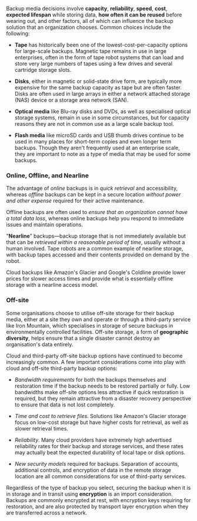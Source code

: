 
Backup media decisions involve **capacity**, **reliability**, **speed**, **cost**, **expected lifespan** while storing data, **how often it can be reused** before wearing out, and other factors, all of which can influence the backup solution that an organization chooses. Common choices include the following:

- **Tape** has historically been one of the lowest-cost-per-capacity options for large-scale backups. Magnetic tape remains in use in large enterprises, often in the form of tape robot systems that can load and store very large numbers of tapes using a few drives and several cartridge storage slots.
  
- **Disks**, either in magnetic or solid-state drive form, are typically more expensive for the same backup capacity as tape but are often faster. Disks are often used in large arrays in either a network attached storage (NAS) device or a storage area network (SAN).
  
- **Optical media** like Blu-ray disks and DVDs, as well as specialised optical storage systems, remain in use in some circumstances, but for capacity reasons they are not in common use as a large scale backup tool.
  
- **Flash media** like microSD cards and USB thumb drives continue to be used in many places for short-term copies and even longer term backups. Though they aren't frequently used at an enterprise scale, they are important to note as a type of media that may be used for some backups.


### Online, Offline, and Nearline

The advantage of *online* backups is in *quick retrieval* and accessibility, whereas *offline* backups can be kept in a secure location *without power and other expense* required for their active maintenance.

Offline backups are often used to *ensure that an organization cannot have a total data loss*, whereas online backups help you respond to immediate issues and maintain operations.

"**Nearline**” backups—backup storage that is not immediately available but that can be *retrieved within a reasonable period of time*, usually without a human involved. Tape robots are a common example of nearline storage, with backup tapes accessed and their contents provided on demand by the robot.

Cloud backups like Amazon's Glacier and Google's Coldline provide lower prices for slower access times and provide what is essentially offline storage with a nearline access model.

### Off-site

Some organisations choose to utilise off-site storage for their backup media, either at a site they own and operate or through a third-party service like Iron Mountain, which specialises in storage of secure backups in environmentally controlled facilities. Off-site storage, a form of **geographic diversity**, helps ensure that a single disaster
cannot destroy an organisation's data entirely.

Cloud and third-party off-site backup options have continued to become increasingly common. A few important considerations come into play with cloud and off-site third-party backup options:

- *Bandwidth requirements* for both the backups themselves and restoration time if the backup needs to be restored partially or fully. Low bandwidths make off-site options less attractive if quick restoration is required, but they remain attractive from a disaster recovery perspective to ensure that data is not lost completely.
  
- *Time and cost to retrieve files*. Solutions like Amazon's Glacier storage focus on low-cost storage but have higher costs for retrieval, as well as slower retrieval times.
  
- *Reliability*. Many cloud providers have extremely high advertised reliability rates for their backup and storage services, and these rates may actually beat the expected durability of local tape or disk options.
  
- *New security models* required for backups. Separation of accounts, additional controls, and encryption of data in the remote storage location are all common considerations for use of third-party services.

Regardless of the type of backup you select, securing the backup when it is in storage and in transit using **encryption** is an import consideration. Backups are commonly encrypted at rest, with encryption keys requiring for restoration, and are also protected by transport layer encryption when they are transferred across a network.